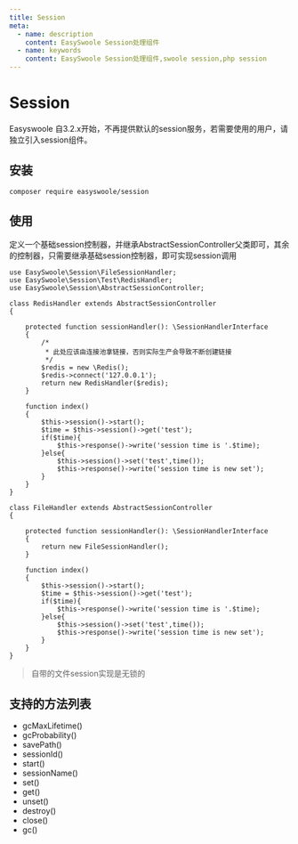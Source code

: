 ```yaml
---
title: Session
meta:
  - name: description
    content: EasySwoole Session处理组件
  - name: keywords
    content: EasySwoole Session处理组件,swoole session,php session
---
```

# Session 
Easyswoole 自3.2.x开始，不再提供默认的session服务，若需要使用的用户，请独立引入session组件。

## 安装
```
composer require easyswoole/session
```

## 使用

定义一个基础session控制器，并继承AbstractSessionController父类即可，其余的控制器，只需要继承基础session控制器，即可实现session调用
```
use EasySwoole\Session\FileSessionHandler;
use EasySwoole\Session\Test\RedisHandler;
use EasySwoole\Session\AbstractSessionController;

class RedisHandler extends AbstractSessionController
{

    protected function sessionHandler(): \SessionHandlerInterface
    {
        /*
         * 此处应该由连接池拿链接，否则实际生产会导致不断创建链接
         */
        $redis = new \Redis();
        $redis->connect('127.0.0.1');
        return new RedisHandler($redis);
    }

    function index()
    {
        $this->session()->start();
        $time = $this->session()->get('test');
        if($time){
            $this->response()->write('session time is '.$time);
        }else{
            $this->session()->set('test',time());
            $this->response()->write('session time is new set');
        }
    }
}

class FileHandler extends AbstractSessionController
{

    protected function sessionHandler(): \SessionHandlerInterface
    {
        return new FileSessionHandler();
    }

    function index()
    {
        $this->session()->start();
        $time = $this->session()->get('test');
        if($time){
            $this->response()->write('session time is '.$time);
        }else{
            $this->session()->set('test',time());
            $this->response()->write('session time is new set');
        }
    }
}

```

> 自带的文件session实现是无锁的

## 支持的方法列表

- gcMaxLifetime()
- gcProbability()
- savePath()
- sessionId()
- start()
- sessionName()
- set()
- get()
- unset()
- destroy()
- close()
- gc()
